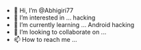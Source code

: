 - 👋 Hi, I’m @Abhigiri77
- 👀 I’m interested in ... hacking 
- 🌱 I’m currently learning ... Android hacking 
- 💞️ I’m looking to collaborate on ...
- 📫 How to reach me ...

<!---
Abhigiri77/Abhigiri77 is a ✨ special ✨ repository because its `README.md` (this file) appears on your GitHub profile.
You can click the Preview link to take a look at your changes.
--->
